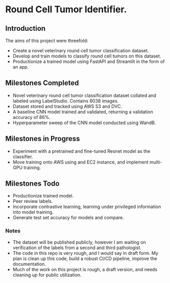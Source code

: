 # Round Cell Tumor Identifier.

## Introduction
The aims of this project were threefold:
- Create a novel veterinary round cell tumor classification dataset.
- Develop and train models to classify round cell tumors on this dataset.
- Productionize a trained model using FastAPI and Streamlit in the form of an app.

## Milestones Completed
- Novel veterinary round cell tumor classification dataset collated and labeled using LabelStudio. Contains 6038 images.
- Dataset stored and tracked using AWS S3 and DVC.
- A baseline CNN model trained and validated, returning a validation accuracy of 86%. 
- Hyperparameter sweep of the CNN model conducted using WandB.

## Milestones in Progress

- Experiment with a pretrained and fine-tuned Resnet model as the classifier.
- Move training onto AWS using and EC2 instance, and implement multi-GPU training.

## Milestones Todo
- Productionize trained model.
- Peer review labels.
- Incorporate contrastive learning, learning under privileged information into model training.
- Generate test set accuracy for models and compare.

### Notes
- The dataset will be published publicly, however I am waiting on verification of the labels from a second and third pathologist. 
- The code in this repo is very rough, and I would say in draft form. My plan is clean up this code, build a robust CI/CD pipeline, improve the documentation.
- Much of the work on this project is rough, a draft version, and needs cleaning up for public utilization. 

